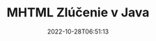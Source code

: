 ---
############################# Static ############################
layout: "auto-gen-merge"
date: 2022-10-28T06:51:13
draft: false
otherformats: odp ods odt one otp ott pdf pps ppsx ppt pptx rtf tex vdx vsdm vsdx

############################# Head ############################
head_title: "Zlúčiť súbory MHTML cez rozhranie Java & J2SE Documents Merger API"
head_description: "Zlúčte viacero MHTML súborov v jazyku Java pomocou rozhrania API na zlučovanie dokumentov so všetkými údajmi, štýlom a formátovaním ako zdrojovými dokumentmi."

############################# Header ############################
title: "MHTML Zlúčenie v Java"
description: "Zlúčte MHTML s niekoľkými riadkami kódu Java."
bg_image: "https://cms.admin.containerize.com/templates/aspose/App_Themes/V3/images/bg/header1.png"
bg_overlay: false
button:
    enable: true
    icon: "fas fa-arrow-down"
    label: "Stiahnite si bezplatnú skúšobnú verziu"
    link: "https://downloads.groupdocs.com/merger/java"

############################# SubMenu ############################
submenu:
    enable: true

    left:
        img_alt: "GroupDocs.Merger for Java"
        image: "https://cms.admin.containerize.com/templates/groupdocs/images/product-logos/90x90-noborder/groupdocs-merger-java.png"
        product: "GroupDocs.Merger"
        platform: "Java"

    middle:
        button:

            # button loop
            - link: "https://apireference.groupdocs.com/merger/java"
              text: "Referencia API"

            # button loop
            - link: "https://github.com/groupdocs-merger"
              text: "Príklady kódov"

            # button loop
            - link: "https://products.groupdocs.app/merger/family"
              text: "Živé ukážky"

            # button loop
            - link: "https://purchase.groupdocs.com/pricing/merger/java"
              text: "Stanovenie cien"

    right:
        link_download: "https://downloads.groupdocs.com/merger"
        link_learn: "https://docs.groupdocs.com/merger/java"
        link_buy: "https://purchase.groupdocs.com"

############################# About ############################
about:
    enable: true
    title: "O GroupDocs.Merger for Java API"
    content: |
        [GroupDocs.Merger for Java](/sk/merger/java/) poskytuje pohodlné riešenie na zlúčenie viacerých súborov PDF, Microsoft Office (Word, Excel, PowerPoint, OneNote), OpenDocument, HTML, obrázkov a mnoho ďalších dokumentov do jedného súboru v aplikáciách Java. GroupDocs.Merger vám ušetrí veľa námahy, pretože máte povolené zlučovať MHTML dokumenty – nie je potrebné inštalovať žiadny softvér tretích strán, desktopové aplikácie alebo pluginy. Teraz je zbytočné strácať čas a spájať súbory ručne! Poslaním GroupDocs je poskytovať najlepšiu kvalitu a zjednodušiť pracovné postupy spracovania dokumentov.
        
        GroupDocs.Merger API je správnou voľbou pre podnikové riešenia, ktoré vyžadujú funkcie zlučovania súborov. Tieto rozhrania API sú dobre podporované na všetkých hlavných operačných systémoch a platformách vrátane J2SE 7.0 (1.7), J2SE 8.0 (1.8), Java 10.

############################# Steps ############################
steps:
    enable: true
    title_left: "Zlúčiť viacero MHTML súborov v Java"
    content_left: |
        [GroupDocs.Merger for Java](/sk/merger/java/) uľahčuje vývojárom Java zlúčiť viacero súborov MHTML vykonaním niekoľkých jednoduchých krokov.
        
        * Vytvorte inštanciu **Merger** a odovzdajte cestu zdrojového dokumentu ako parameter konštruktora.
        * Zavolajte **Join** triedy **Merger** a odovzdajte druhú cestu k zdrojovému dokumentu.
        * Ak chcete uložiť zlúčený dokument, zavolajte na triedu **Save** triedy **Merger**.

    title_right: "Požiadavky na systém"
    content_right: |
        Rozhrania API GroupDocs.Merger for Java sú podporované na všetkých hlavných platformách a operačných systémoch. Pred spustením nižšie uvedeného kódu sa uistite, že máte vo svojom systéme nainštalované nasledujúce predpoklady.

        * Operačné systémy: Microsoft Windows, Linux, MacOS
        * Vývojové prostredia: NetBeans, IntelliJ IDEA, Eclipse
        * Rámce: J2SE 7.0 (1.7), J2SE 8.0 (1.8), Java 10
        * Stiahnite si najnovšiu verziu GroupDocs.Merger for Java z [Maven](https://repository.groupdocs.com/webapp/#/artifacts/browse/tree/General/repo/com/groupdocs/groupdocs-merger)
         
    code: |
     {{% merger/additional-styles %}}
     {{< merger/code-merger title="Ako zlúčiť súbory MHTML pomocou vzorového kódu Java">}}

        ```java    
        // Zlúčiť MHTML súbory pomocou GroupDocs.Merger for Java API
        // Okamžité zlúčenie so vstupným dokumentom MHTML
        Merger merger = new Merger("input_1.mhtml");

        // Zavolajte metódu spojenia inštancie triedy zlúčenia a odovzdajte druhú cestu zdrojového dokumentu
        merger.join("input_2.mhtml");
    
        // Zavolajte metódu uloženia inštancie triedy Merger na uloženie zlúčeného dokumentu
        merger.save("merged-file.mhtml"); 
        ```
     {{< /merger/code-merger >}}

############################# Demos ############################
demos:
    enable: true
    title: "Živé ukážky – online aplikácia na zlúčenie dokumentov"
    content: |
       Zlúčte hneď teraz viac ako jeden súbor MHTML na webovej lokalite [GroupDocs.Merger Live Demos](https://products.groupdocs.app/merger/mhtml).
       Živá ukážka má nasledujúce výhody.
        
############################# About Formats ############################
about_formats:
    enable: true

############################# More Formats ############################
more_formats:
    enable: true
    title: "Zlúčenie iných formátov dokumentov"
    content: |
        API na zlúčenie dokumentov Java pre formáty súborov a obrázky. Zlúčte niektoré z populárnych formátov dokumentov, ako je uvedené nižšie.

############################# Back to top ###############################
back_to_top:
    enable: true
---